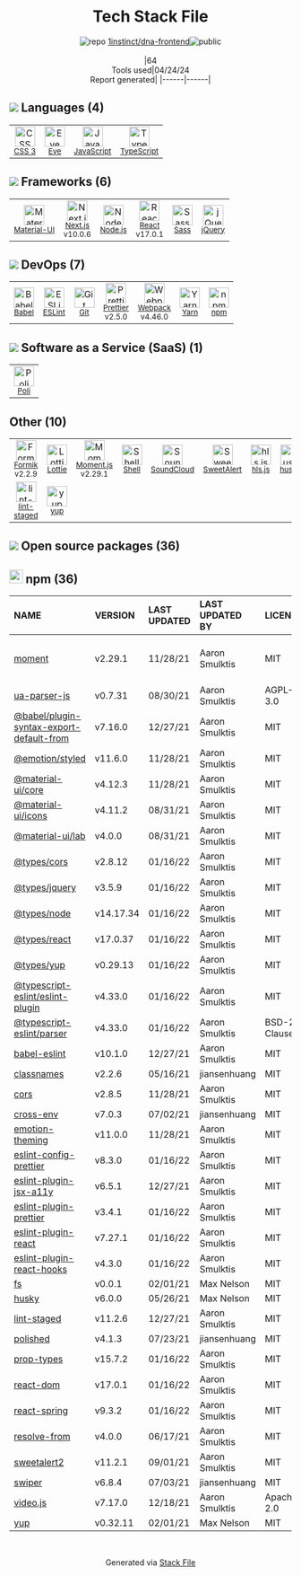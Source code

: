 <!--
&lt;--- Readme.md Snippet without images Start ---&gt;
## Tech Stack
1instinct/dna-frontend is built on the following main stack:

- [Eve](http://programming.witheve.com/) – Languages
- [JavaScript](https://developer.mozilla.org/en-US/docs/Web/JavaScript) – Languages
- [TypeScript](http://www.typescriptlang.org) – Languages
- [Material-UI](https://github.com/mui/material-ui) – Front-End Frameworks
- [Next.js](https://nextjs.org/) – Frameworks (Full Stack)
- [Node.js](http://nodejs.org/) – Frameworks (Full Stack)
- [React](https://reactjs.org/) – Javascript UI Libraries
- [Sass](http://sass-lang.com/) – CSS Pre-processors / Extensions
- [jQuery](http://jquery.com/) – Javascript UI Libraries
- [Babel](http://babeljs.io/) – JavaScript Compilers
- [ESLint](http://eslint.org/) – Code Review
- [Prettier](https://prettier.io/) – Code Review
- [Webpack](http://webpack.js.org) – JS Build Tools / JS Task Runners
- [Yarn](https://yarnpkg.com/) – Front End Package Manager
- [Poli](https://github.com/shzlw/poli) – Business Intelligence
- [Formik](https://jaredpalmer.com/formik/) – Web Forms
- [Lottie](http://airbnb.design/lottie/) – Mobile Prototyping & Interaction Design Tools
- [Moment.js](http://momentjs.com/) – Javascript Utilities & Libraries
- [Shell](https://en.wikipedia.org/wiki/Shell_script) – Shells
- [SweetAlert](https://sweetalert.js.org/) – Javascript Utilities & Libraries

Full tech stack [here](/techstack.md)

&lt;--- Readme.md Snippet without images End ---&gt;

&lt;--- Readme.md Snippet with images Start ---&gt;
## Tech Stack
1instinct/dna-frontend is built on the following main stack:

- <img width='25' height='25' src='https://img.stackshare.io/service/5985/qbJoNuap.png' alt='Eve'/> [Eve](http://programming.witheve.com/) – Languages
- <img width='25' height='25' src='https://img.stackshare.io/service/1209/javascript.jpeg' alt='JavaScript'/> [JavaScript](https://developer.mozilla.org/en-US/docs/Web/JavaScript) – Languages
- <img width='25' height='25' src='https://img.stackshare.io/service/1612/bynNY5dJ.jpg' alt='TypeScript'/> [TypeScript](http://www.typescriptlang.org) – Languages
- <img width='25' height='25' src='https://img.stackshare.io/service/1904/default_44d81cb9fadbc3688b7e91a6d5217d0ea5358b57.png' alt='Material-UI'/> [Material-UI](https://github.com/mui/material-ui) – Front-End Frameworks
- <img width='25' height='25' src='https://img.stackshare.io/service/5936/nextjs.png' alt='Next.js'/> [Next.js](https://nextjs.org/) – Frameworks (Full Stack)
- <img width='25' height='25' src='https://img.stackshare.io/service/1011/n1JRsFeB_400x400.png' alt='Node.js'/> [Node.js](http://nodejs.org/) – Frameworks (Full Stack)
- <img width='25' height='25' src='https://img.stackshare.io/service/1020/OYIaJ1KK.png' alt='React'/> [React](https://reactjs.org/) – Javascript UI Libraries
- <img width='25' height='25' src='https://img.stackshare.io/service/1171/jCR2zNJV.png' alt='Sass'/> [Sass](http://sass-lang.com/) – CSS Pre-processors / Extensions
- <img width='25' height='25' src='https://img.stackshare.io/service/1021/lxEKmMnB_400x400.jpg' alt='jQuery'/> [jQuery](http://jquery.com/) – Javascript UI Libraries
- <img width='25' height='25' src='https://img.stackshare.io/service/2739/-1wfGjNw.png' alt='Babel'/> [Babel](http://babeljs.io/) – JavaScript Compilers
- <img width='25' height='25' src='https://img.stackshare.io/service/3337/Q4L7Jncy.jpg' alt='ESLint'/> [ESLint](http://eslint.org/) – Code Review
- <img width='25' height='25' src='https://img.stackshare.io/service/7035/default_66f265943abed56bcdbfca1c866a4261b1fbb063.jpg' alt='Prettier'/> [Prettier](https://prettier.io/) – Code Review
- <img width='25' height='25' src='https://img.stackshare.io/service/1682/IMG_4636.PNG' alt='Webpack'/> [Webpack](http://webpack.js.org) – JS Build Tools / JS Task Runners
- <img width='25' height='25' src='https://img.stackshare.io/service/5848/44mC-kJ3.jpg' alt='Yarn'/> [Yarn](https://yarnpkg.com/) – Front End Package Manager
- <img width='25' height='25' src='https://img.stackshare.io/service/11232/no-img-open-source.png' alt='Poli'/> [Poli](https://github.com/shzlw/poli) – Business Intelligence
- <img width='25' height='25' src='https://img.stackshare.io/service/8846/preview.png' alt='Formik'/> [Formik](https://jaredpalmer.com/formik/) – Web Forms
- <img width='25' height='25' src='https://img.stackshare.io/service/6445/lottie.png' alt='Lottie'/> [Lottie](http://airbnb.design/lottie/) – Mobile Prototyping & Interaction Design Tools
- <img width='25' height='25' src='https://img.stackshare.io/service/3643/Xrtdc94q_400x400.png' alt='Moment.js'/> [Moment.js](http://momentjs.com/) – Javascript Utilities & Libraries
- <img width='25' height='25' src='https://img.stackshare.io/service/4631/default_c2062d40130562bdc836c13dbca02d318205a962.png' alt='Shell'/> [Shell](https://en.wikipedia.org/wiki/Shell_script) – Shells
- <img width='25' height='25' src='https://ucarecdn.com/c4c55828-7bcf-4661-8f4f-52745636aafd/' alt='SweetAlert'/> [SweetAlert](https://sweetalert.js.org/) – Javascript Utilities & Libraries

Full tech stack [here](/techstack.md)

&lt;--- Readme.md Snippet with images End ---&gt;
-->
<div align="center">

# Tech Stack File

![](https://img.stackshare.io/repo.svg "repo") [1instinct/dna-frontend](https://github.com/1instinct/dna-frontend)![](https://img.stackshare.io/public_badge.svg "public")
<br/><br/>
|64<br/>Tools used|04/24/24 <br/>Report generated|
|------|------|

</div>

## <img src='https://img.stackshare.io/languages.svg'/> Languages (4)

<table><tr>
  <td align='center'>
  <img width='36' height='36' src='https://img.stackshare.io/service/6727/css.png' alt='CSS 3'>
  <br>
  <sub><a href="https://developer.mozilla.org/en-US/docs/Web/CSS/CSS3">CSS 3</a></sub>
  <br>
  <sub></sub>
</td>

<td align='center'>
  <img width='36' height='36' src='https://img.stackshare.io/service/5985/qbJoNuap.png' alt='Eve'>
  <br>
  <sub><a href="http://programming.witheve.com/">Eve</a></sub>
  <br>
  <sub></sub>
</td>

<td align='center'>
  <img width='36' height='36' src='https://img.stackshare.io/service/1209/javascript.jpeg' alt='JavaScript'>
  <br>
  <sub><a href="https://developer.mozilla.org/en-US/docs/Web/JavaScript">JavaScript</a></sub>
  <br>
  <sub></sub>
</td>

<td align='center'>
  <img width='36' height='36' src='https://img.stackshare.io/service/1612/bynNY5dJ.jpg' alt='TypeScript'>
  <br>
  <sub><a href="http://www.typescriptlang.org">TypeScript</a></sub>
  <br>
  <sub></sub>
</td>

</tr>
</table>

## <img src='https://img.stackshare.io/frameworks.svg'/> Frameworks (6)

<table><tr>
  <td align='center'>
  <img width='36' height='36' src='https://img.stackshare.io/service/1904/default_44d81cb9fadbc3688b7e91a6d5217d0ea5358b57.png' alt='Material-UI'>
  <br>
  <sub><a href="https://github.com/mui/material-ui">Material-UI</a></sub>
  <br>
  <sub></sub>
</td>

<td align='center'>
  <img width='36' height='36' src='https://img.stackshare.io/service/5936/nextjs.png' alt='Next.js'>
  <br>
  <sub><a href="https://nextjs.org/">Next.js</a></sub>
  <br>
  <sub>v10.0.6</sub>
</td>

<td align='center'>
  <img width='36' height='36' src='https://img.stackshare.io/service/1011/n1JRsFeB_400x400.png' alt='Node.js'>
  <br>
  <sub><a href="http://nodejs.org/">Node.js</a></sub>
  <br>
  <sub></sub>
</td>

<td align='center'>
  <img width='36' height='36' src='https://img.stackshare.io/service/1020/OYIaJ1KK.png' alt='React'>
  <br>
  <sub><a href="https://reactjs.org/">React</a></sub>
  <br>
  <sub>v17.0.1</sub>
</td>

<td align='center'>
  <img width='36' height='36' src='https://img.stackshare.io/service/1171/jCR2zNJV.png' alt='Sass'>
  <br>
  <sub><a href="http://sass-lang.com/">Sass</a></sub>
  <br>
  <sub></sub>
</td>

<td align='center'>
  <img width='36' height='36' src='https://img.stackshare.io/service/1021/lxEKmMnB_400x400.jpg' alt='jQuery'>
  <br>
  <sub><a href="http://jquery.com/">jQuery</a></sub>
  <br>
  <sub></sub>
</td>

</tr>
</table>

## <img src='https://img.stackshare.io/devops.svg'/> DevOps (7)

<table><tr>
  <td align='center'>
  <img width='36' height='36' src='https://img.stackshare.io/service/2739/-1wfGjNw.png' alt='Babel'>
  <br>
  <sub><a href="http://babeljs.io/">Babel</a></sub>
  <br>
  <sub></sub>
</td>

<td align='center'>
  <img width='36' height='36' src='https://img.stackshare.io/service/3337/Q4L7Jncy.jpg' alt='ESLint'>
  <br>
  <sub><a href="http://eslint.org/">ESLint</a></sub>
  <br>
  <sub></sub>
</td>

<td align='center'>
  <img width='36' height='36' src='https://img.stackshare.io/service/1046/git.png' alt='Git'>
  <br>
  <sub><a href="http://git-scm.com/">Git</a></sub>
  <br>
  <sub></sub>
</td>

<td align='center'>
  <img width='36' height='36' src='https://img.stackshare.io/service/7035/default_66f265943abed56bcdbfca1c866a4261b1fbb063.jpg' alt='Prettier'>
  <br>
  <sub><a href="https://prettier.io/">Prettier</a></sub>
  <br>
  <sub>v2.5.0</sub>
</td>

<td align='center'>
  <img width='36' height='36' src='https://img.stackshare.io/service/1682/IMG_4636.PNG' alt='Webpack'>
  <br>
  <sub><a href="http://webpack.js.org">Webpack</a></sub>
  <br>
  <sub>v4.46.0</sub>
</td>

<td align='center'>
  <img width='36' height='36' src='https://img.stackshare.io/service/5848/44mC-kJ3.jpg' alt='Yarn'>
  <br>
  <sub><a href="https://yarnpkg.com/">Yarn</a></sub>
  <br>
  <sub></sub>
</td>

<td align='center'>
  <img width='36' height='36' src='https://img.stackshare.io/service/1120/lejvzrnlpb308aftn31u.png' alt='npm'>
  <br>
  <sub><a href="https://www.npmjs.com/">npm</a></sub>
  <br>
  <sub></sub>
</td>

</tr>
</table>

## <img src='https://img.stackshare.io/saas.svg'/> Software as a Service (SaaS) (1)

<table><tr>
  <td align='center'>
  <img width='36' height='36' src='https://img.stackshare.io/service/11232/no-img-open-source.png' alt='Poli'>
  <br>
  <sub><a href="https://github.com/shzlw/poli">Poli</a></sub>
  <br>
  <sub></sub>
</td>

</tr>
</table>

## Other (10)

<table><tr>
  <td align='center'>
  <img width='36' height='36' src='https://img.stackshare.io/service/8846/preview.png' alt='Formik'>
  <br>
  <sub><a href="https://jaredpalmer.com/formik/">Formik</a></sub>
  <br>
  <sub>v2.2.9</sub>
</td>

<td align='center'>
  <img width='36' height='36' src='https://img.stackshare.io/service/6445/lottie.png' alt='Lottie'>
  <br>
  <sub><a href="http://airbnb.design/lottie/">Lottie</a></sub>
  <br>
  <sub></sub>
</td>

<td align='center'>
  <img width='36' height='36' src='https://img.stackshare.io/service/3643/Xrtdc94q_400x400.png' alt='Moment.js'>
  <br>
  <sub><a href="http://momentjs.com/">Moment.js</a></sub>
  <br>
  <sub>v2.29.1</sub>
</td>

<td align='center'>
  <img width='36' height='36' src='https://img.stackshare.io/service/4631/default_c2062d40130562bdc836c13dbca02d318205a962.png' alt='Shell'>
  <br>
  <sub><a href="https://en.wikipedia.org/wiki/Shell_script">Shell</a></sub>
  <br>
  <sub></sub>
</td>

<td align='center'>
  <img width='36' height='36' src='https://img.stackshare.io/service/1981/n0RKpZjv_normal.jpg' alt='SoundCloud'>
  <br>
  <sub><a href="https://soundcloud.com/">SoundCloud</a></sub>
  <br>
  <sub></sub>
</td>

<td align='center'>
  <img width='36' height='36' src='https://ucarecdn.com/c4c55828-7bcf-4661-8f4f-52745636aafd/' alt='SweetAlert'>
  <br>
  <sub><a href="https://sweetalert.js.org/">SweetAlert</a></sub>
  <br>
  <sub></sub>
</td>

<td align='center'>
  <img width='36' height='36' src='https://img.stackshare.io/service/7677/no-img-open-source.png' alt='hls.js'>
  <br>
  <sub><a href="https://github.com/video-dev/hls.js/tree/master">hls.js</a></sub>
  <br>
  <sub></sub>
</td>

<td align='center'>
  <img width='36' height='36' src='https://img.stackshare.io/service/9527/5502029.jpeg' alt='husky'>
  <br>
  <sub><a href="https://github.com/typicode/husky">husky</a></sub>
  <br>
  <sub></sub>
</td>

</tr>
<tr>
  <td align='center'>
  <img width='36' height='36' src='https://img.stackshare.io/service/10577/11071.jpeg' alt='lint-staged'>
  <br>
  <sub><a href="https://github.com/okonet/lint-staged">lint-staged</a></sub>
  <br>
  <sub></sub>
</td>

<td align='center'>
  <img width='36' height='36' src='https://img.stackshare.io/service/10756/339286.png' alt='yup'>
  <br>
  <sub><a href="https://github.com/jquense/yup">yup</a></sub>
  <br>
  <sub></sub>
</td>

</tr>
</table>

## <img src='https://img.stackshare.io/group.svg' /> Open source packages (36)</h2>

## <img width='24' height='24' src='https://img.stackshare.io/service/1120/lejvzrnlpb308aftn31u.png'/> npm (36)

| NAME                                                                                                       | VERSION   | LAST UPDATED | LAST UPDATED BY | LICENSE      | VULNERABILITIES                                                                                                                                           |
| :--------------------------------------------------------------------------------------------------------- | :-------- | :----------- | :-------------- | :----------- | :-------------------------------------------------------------------------------------------------------------------------------------------------------- |
| [moment](https://www.npmjs.com/moment)                                                                     | v2.29.1   | 11/28/21     | Aaron Smulktis  | MIT          | [CVE-2022-24785](https://github.com/advisories/GHSA-8hfj-j24r-96c4) (High)<br/>[CVE-2022-31129](https://github.com/advisories/GHSA-wc69-rhjr-hc9g) (High) |
| [ua-parser-js](https://www.npmjs.com/ua-parser-js)                                                         | v0.7.31   | 08/30/21     | Aaron Smulktis  | AGPL-3.0     | [CVE-2022-25927](https://github.com/advisories/GHSA-fhg7-m89q-25r3) (High)                                                                                |
| [@babel/plugin-syntax-export-default-from](https://www.npmjs.com/@babel/plugin-syntax-export-default-from) | v7.16.0   | 12/27/21     | Aaron Smulktis  | MIT          | N/A                                                                                                                                                       |
| [@emotion/styled](https://www.npmjs.com/@emotion/styled)                                                   | v11.6.0   | 11/28/21     | Aaron Smulktis  | MIT          | N/A                                                                                                                                                       |
| [@material-ui/core](https://www.npmjs.com/@material-ui/core)                                               | v4.12.3   | 11/28/21     | Aaron Smulktis  | MIT          | N/A                                                                                                                                                       |
| [@material-ui/icons](https://www.npmjs.com/@material-ui/icons)                                             | v4.11.2   | 08/31/21     | Aaron Smulktis  | MIT          | N/A                                                                                                                                                       |
| [@material-ui/lab](https://www.npmjs.com/@material-ui/lab)                                                 | v4.0.0    | 08/31/21     | Aaron Smulktis  | MIT          | N/A                                                                                                                                                       |
| [@types/cors](https://www.npmjs.com/@types/cors)                                                           | v2.8.12   | 01/16/22     | Aaron Smulktis  | MIT          | N/A                                                                                                                                                       |
| [@types/jquery](https://www.npmjs.com/@types/jquery)                                                       | v3.5.9    | 01/16/22     | Aaron Smulktis  | MIT          | N/A                                                                                                                                                       |
| [@types/node](https://www.npmjs.com/@types/node)                                                           | v14.17.34 | 01/16/22     | Aaron Smulktis  | MIT          | N/A                                                                                                                                                       |
| [@types/react](https://www.npmjs.com/@types/react)                                                         | v17.0.37  | 01/16/22     | Aaron Smulktis  | MIT          | N/A                                                                                                                                                       |
| [@types/yup](https://www.npmjs.com/@types/yup)                                                             | v0.29.13  | 01/16/22     | Aaron Smulktis  | MIT          | N/A                                                                                                                                                       |
| [@typescript-eslint/eslint-plugin](https://www.npmjs.com/@typescript-eslint/eslint-plugin)                 | v4.33.0   | 01/16/22     | Aaron Smulktis  | MIT          | N/A                                                                                                                                                       |
| [@typescript-eslint/parser](https://www.npmjs.com/@typescript-eslint/parser)                               | v4.33.0   | 01/16/22     | Aaron Smulktis  | BSD-2-Clause | N/A                                                                                                                                                       |
| [babel-eslint](https://www.npmjs.com/babel-eslint)                                                         | v10.1.0   | 12/27/21     | Aaron Smulktis  | MIT          | N/A                                                                                                                                                       |
| [classnames](https://www.npmjs.com/classnames)                                                             | v2.2.6    | 05/16/21     | jiansenhuang    | MIT          | N/A                                                                                                                                                       |
| [cors](https://www.npmjs.com/cors)                                                                         | v2.8.5    | 11/28/21     | Aaron Smulktis  | MIT          | N/A                                                                                                                                                       |
| [cross-env](https://www.npmjs.com/cross-env)                                                               | v7.0.3    | 07/02/21     | jiansenhuang    | MIT          | N/A                                                                                                                                                       |
| [emotion-theming](https://www.npmjs.com/emotion-theming)                                                   | v11.0.0   | 11/28/21     | Aaron Smulktis  | MIT          | N/A                                                                                                                                                       |
| [eslint-config-prettier](https://www.npmjs.com/eslint-config-prettier)                                     | v8.3.0    | 01/16/22     | Aaron Smulktis  | MIT          | N/A                                                                                                                                                       |
| [eslint-plugin-jsx-a11y](https://www.npmjs.com/eslint-plugin-jsx-a11y)                                     | v6.5.1    | 12/27/21     | Aaron Smulktis  | MIT          | N/A                                                                                                                                                       |
| [eslint-plugin-prettier](https://www.npmjs.com/eslint-plugin-prettier)                                     | v3.4.1    | 01/16/22     | Aaron Smulktis  | MIT          | N/A                                                                                                                                                       |
| [eslint-plugin-react](https://www.npmjs.com/eslint-plugin-react)                                           | v7.27.1   | 01/16/22     | Aaron Smulktis  | MIT          | N/A                                                                                                                                                       |
| [eslint-plugin-react-hooks](https://www.npmjs.com/eslint-plugin-react-hooks)                               | v4.3.0    | 01/16/22     | Aaron Smulktis  | MIT          | N/A                                                                                                                                                       |
| [fs](https://www.npmjs.com/fs)                                                                             | v0.0.1    | 02/01/21     | Max Nelson      | MIT          | N/A                                                                                                                                                       |
| [husky](https://www.npmjs.com/husky)                                                                       | v6.0.0    | 05/26/21     | Max Nelson      | MIT          | N/A                                                                                                                                                       |
| [lint-staged](https://www.npmjs.com/lint-staged)                                                           | v11.2.6   | 12/27/21     | Aaron Smulktis  | MIT          | N/A                                                                                                                                                       |
| [polished](https://www.npmjs.com/polished)                                                                 | v4.1.3    | 07/23/21     | jiansenhuang    | MIT          | N/A                                                                                                                                                       |
| [prop-types](https://www.npmjs.com/prop-types)                                                             | v15.7.2   | 01/16/22     | Aaron Smulktis  | MIT          | N/A                                                                                                                                                       |
| [react-dom](https://www.npmjs.com/react-dom)                                                               | v17.0.1   | 01/16/22     | Aaron Smulktis  | MIT          | N/A                                                                                                                                                       |
| [react-spring](https://www.npmjs.com/react-spring)                                                         | v9.3.2    | 01/16/22     | Aaron Smulktis  | MIT          | N/A                                                                                                                                                       |
| [resolve-from](https://www.npmjs.com/resolve-from)                                                         | v4.0.0    | 06/17/21     | Aaron Smulktis  | MIT          | N/A                                                                                                                                                       |
| [sweetalert2](https://www.npmjs.com/sweetalert2)                                                           | v11.2.1   | 09/01/21     | Aaron Smulktis  | MIT          | N/A                                                                                                                                                       |
| [swiper](https://www.npmjs.com/swiper)                                                                     | v6.8.4    | 07/03/21     | jiansenhuang    | MIT          | N/A                                                                                                                                                       |
| [video.js](https://www.npmjs.com/video.js)                                                                 | v7.17.0   | 12/18/21     | Aaron Smulktis  | Apache-2.0   | N/A                                                                                                                                                       |
| [yup](https://www.npmjs.com/yup)                                                                           | v0.32.11  | 02/01/21     | Max Nelson      | MIT          | N/A                                                                                                                                                       |

<br/>
<div align='center'>

Generated via [Stack File](https://github.com/marketplace/stack-file)
